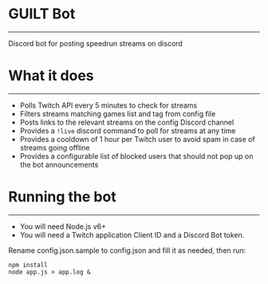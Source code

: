 # GUILT Bot
---
Discord bot for posting speedrun streams on discord

# What it does
---
- Polls Twitch API every 5 minutes to check for streams
- Filters streams matching games list and tag from config file
- Posts links to the relevant streams on the config Discord channel
- Provides a `!live` discord command to poll for streams at any time 
- Provides a cooldown of 1 hour per Twitch user to avoid spam in case of streams going offline
- Provides a configurable list of blocked users that should not pop up on the bot announcements

# Running the bot
---
- You will need Node.js v6+
- You will need a Twitch application Client ID and a Discord Bot token.

Rename config.json.sample to config.json and fill it as needed, then run:
```
npm install
node app.js > app.log &
```
